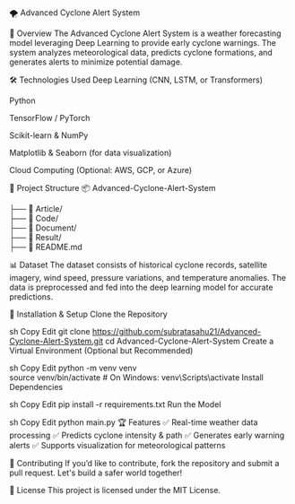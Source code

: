 🌪️ Advanced Cyclone Alert System

📌 Overview
The Advanced Cyclone Alert System is a weather forecasting model leveraging Deep Learning to provide early cyclone warnings. The system analyzes meteorological data, predicts cyclone formations, and generates alerts to minimize potential damage.

🛠️ Technologies Used
Deep Learning (CNN, LSTM, or Transformers)

Python

TensorFlow / PyTorch

Scikit-learn & NumPy

Matplotlib & Seaborn (for data visualization)

Cloud Computing (Optional: AWS, GCP, or Azure)

📂 Project Structure
📦 Advanced-Cyclone-Alert-System

├── 📁 Article/               
├── 📁 Code/             
├── 📁 Document/            
├── 📁 Result/          
├── 📄 README.md

📊 Dataset
The dataset consists of historical cyclone records, satellite imagery, wind speed, pressure variations, and temperature anomalies. The data is preprocessed and fed into the deep learning model for accurate predictions.

🚀 Installation & Setup
Clone the Repository

sh
Copy
Edit
git clone https://github.com/subratasahu21/Advanced-Cyclone-Alert-System.git
cd Advanced-Cyclone-Alert-System
Create a Virtual Environment (Optional but Recommended)

sh
Copy
Edit
python -m venv venv  
source venv/bin/activate   # On Windows: venv\Scripts\activate
Install Dependencies

sh
Copy
Edit
pip install -r requirements.txt
Run the Model

sh
Copy
Edit
python main.py
🏆 Features
✅ Real-time weather data processing
✅ Predicts cyclone intensity & path
✅ Generates early warning alerts
✅ Supports visualization for meteorological patterns

🤝 Contributing
If you’d like to contribute, fork the repository and submit a pull request. Let's build a safer world together!

📜 License
This project is licensed under the MIT License.
